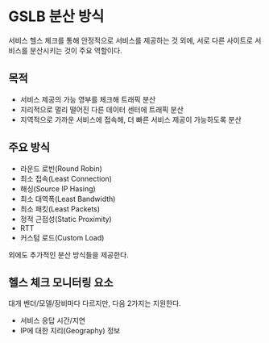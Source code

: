 # GSLB 분산 방식

서비스 헬스 체크를 통해 안정적으로 서비스를 제공하는 것 외에, 서로 다른 사이트로 서비스를 분산시키는 것이 주요 역할이다.

## 목적

+ 서비스 제공의 가능 영부를 체크해 트래픽 분산
+ 지리적으로 멀리 떨어진 다른 데이터 센터에 트래픽 분산
+ 지역적으로 가까운 서비스에 접속해, 더 빠른 서비스 제공이 가능하도록 분산

## 주요 방식

+ 라운드 로빈(Round Robin)
+ 최소 접속(Least Connection)
+ 해싱(Source IP Hasing)
+ 최소 대역폭(Least Bandwidth)
+ 최소 패킷(Least Packets)
+ 정적 근접성(Static Proximity)
+ RTT
+ 커스텀 로드(Custom Load)

외에도 추가적인 분산 방식들을 제공한다.

## 헬스 체크 모니터링 요소

대개 벤더/모델/장비마다 다르지만, 다음 2가지는 지원한다.

+ 서비스 응답 시간/지연
+ IP에 대한 지리(Geography) 정보